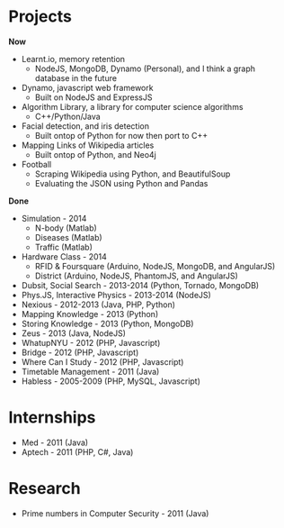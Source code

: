 Projects
========

**Now**

- Learnt.io, memory retention
  - NodeJS, MongoDB, Dynamo (Personal), and I think a graph database in the future
- Dynamo, javascript web framework
  - Built on NodeJS and ExpressJS
- Algorithm Library, a library for computer science algorithms
  - C++/Python/Java
- Facial detection, and iris detection
  - Built ontop of Python for now then port to C++
- Mapping Links of Wikipedia articles
  - Built ontop of Python, and Neo4j
- Football
  - Scraping Wikipedia using Python, and BeautifulSoup
  - Evaluating the JSON using Python and Pandas

**Done**

- Simulation - 2014
  - N-body (Matlab)
  - Diseases (Matlab)
  - Traffic (Matlab)
- Hardware Class - 2014
  - RFID & Foursquare (Arduino, NodeJS, MongoDB, and AngularJS)
  - District (Arduino, NodeJS, PhantomJS, and AngularJS)
- Dubsit, Social Search - 2013-2014 (Python, Tornado, MongoDB)
- Phys.JS, Interactive Physics - 2013-2014 (NodeJS)
- Nexious - 2012-2013 (Java, PHP, Python)
- Mapping Knowledge - 2013 (Python)
- Storing Knowledge - 2013 (Python, MongoDB)
- Zeus - 2013 (Java, NodeJS)
- WhatupNYU - 2012 (PHP, Javascript)
- Bridge - 2012 (PHP, Javascript)
- Where Can I Study - 2012 (PHP, Javascript)
- Timetable Management - 2011 (Java)
- Habless - 2005-2009 (PHP, MySQL, Javascript)

Internships
========

- Med - 2011 (Java)
- Aptech - 2011 (PHP, C#, Java)

Research
========

- Prime numbers in Computer Security - 2011 (Java)
